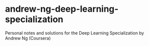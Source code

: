 # andrew-ng-deep-learning-specialization
Personal notes and solutions for the Deep Learning Specialization by Andrew Ng (Coursera)
